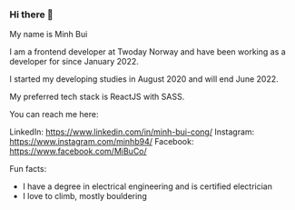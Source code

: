 ### Hi there 👋

My name is Minh Bui

I am a frontend developer at Twoday Norway and have been working as a developer for since January 2022. 

I started my developing studies in August 2020 and will end June 2022. 

My preferred tech stack is ReactJS with SASS. 

You can reach me here: 

LinkedIn: https://www.linkedin.com/in/minh-bui-cong/
Instagram: https://www.instagram.com/minhb94/
Facebook: https://www.facebook.com/MiBuCo/

Fun facts: 

- I have a degree in electrical engineering and is certified electrician
- I love to climb, mostly bouldering
